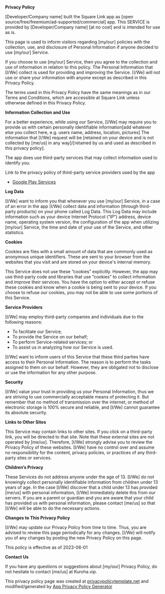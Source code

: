 **Privacy Policy**

[Developer/Company name] built the Square Link app as [open source/free/freemium/ad-supported/commercial] app. This SERVICE is provided by [Developer/Company name] [at no cost] and is intended for use as is.

This page is used to inform visitors regarding [my/our] policies with the collection, use, and disclosure of Personal Information if anyone decided to use [my/our] Service.

If you choose to use [my/our] Service, then you agree to the collection and use of information in relation to this policy. The Personal Information that [I/We] collect is used for providing and improving the Service. [I/We] will not use or share your information with anyone except as described in this Privacy Policy.

The terms used in this Privacy Policy have the same meanings as in our Terms and Conditions, which are accessible at Square Link unless otherwise defined in this Privacy Policy.

**Information Collection and Use**

For a better experience, while using our Service, [I/We] may require you to provide us with certain personally identifiable information[add whatever else you collect here, e.g. users name, address, location, pictures] The information that [I/We] request will be [retained on your device and is not collected by [me/us] in any way]/[retained by us and used as described in this privacy policy].

The app does use third-party services that may collect information used to identify you.

Link to the privacy policy of third-party service providers used by the app

*   [Google Play Services](https://www.google.com/policies/privacy/)

**Log Data**

[I/We] want to inform you that whenever you use [my/our] Service, in a case of an error in the app [I/We] collect data and information (through third-party products) on your phone called Log Data. This Log Data may include information such as your device Internet Protocol (“IP”) address, device name, operating system version, the configuration of the app when utilizing [my/our] Service, the time and date of your use of the Service, and other statistics.

**Cookies**

Cookies are files with a small amount of data that are commonly used as anonymous unique identifiers. These are sent to your browser from the websites that you visit and are stored on your device's internal memory.

This Service does not use these “cookies” explicitly. However, the app may use third-party code and libraries that use “cookies” to collect information and improve their services. You have the option to either accept or refuse these cookies and know when a cookie is being sent to your device. If you choose to refuse our cookies, you may not be able to use some portions of this Service.

**Service Providers**

[I/We] may employ third-party companies and individuals due to the following reasons:

*   To facilitate our Service;
*   To provide the Service on our behalf;
*   To perform Service-related services; or
*   To assist us in analyzing how our Service is used.

[I/We] want to inform users of this Service that these third parties have access to their Personal Information. The reason is to perform the tasks assigned to them on our behalf. However, they are obligated not to disclose or use the information for any other purpose.

**Security**

[I/We] value your trust in providing us your Personal Information, thus we are striving to use commercially acceptable means of protecting it. But remember that no method of transmission over the internet, or method of electronic storage is 100% secure and reliable, and [I/We] cannot guarantee its absolute security.

**Links to Other Sites**

This Service may contain links to other sites. If you click on a third-party link, you will be directed to that site. Note that these external sites are not operated by [me/us]. Therefore, [I/We] strongly advise you to review the Privacy Policy of these websites. [I/We] have no control over and assume no responsibility for the content, privacy policies, or practices of any third-party sites or services.

**Children’s Privacy**

These Services do not address anyone under the age of 13. [I/We] do not knowingly collect personally identifiable information from children under 13 years of age. In the case [I/We] discover that a child under 13 has provided [me/us] with personal information, [I/We] immediately delete this from our servers. If you are a parent or guardian and you are aware that your child has provided us with personal information, please contact [me/us] so that [I/We] will be able to do the necessary actions.

**Changes to This Privacy Policy**

[I/We] may update our Privacy Policy from time to time. Thus, you are advised to review this page periodically for any changes. [I/We] will notify you of any changes by posting the new Privacy Policy on this page.

This policy is effective as of 2023-06-01

**Contact Us**

If you have any questions or suggestions about [my/our] Privacy Policy, do not hesitate to contact [me/us] at Kuroha.vip.

This privacy policy page was created at [privacypolicytemplate.net](https://privacypolicytemplate.net) and modified/generated by [App Privacy Policy Generator](https://app-privacy-policy-generator.nisrulz.com/)